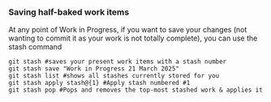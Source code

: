 ### Saving half-baked work items

At any point of Work in Progress, if you want to save your changes (not wanting to commit it as your work is not totally complete), you can use the stash command <br>

```
git stash #saves your present work items with a stash number
git stash save "Work in Progress 21 March 2025"
git stash list #shows all stashes currently stored for you
git stash apply stash@{1} #Apply stash numbered #1
git stash pop #Pops and removes the top-most stashed work & applies it

```